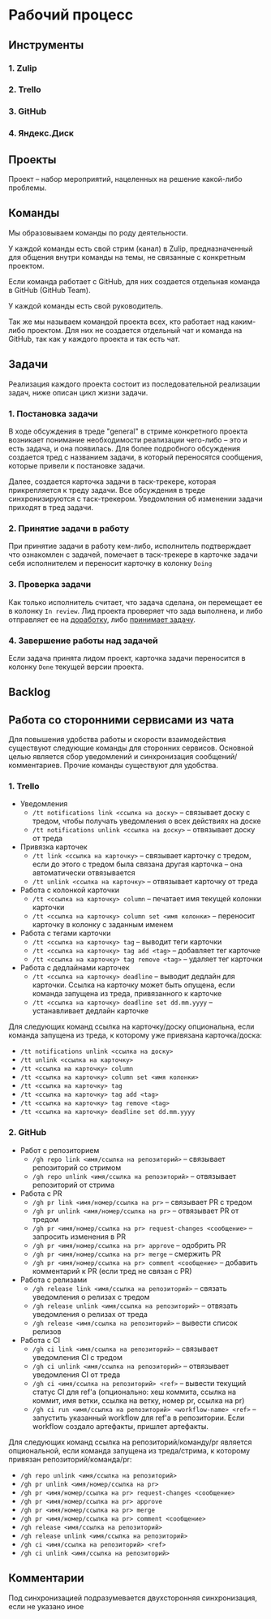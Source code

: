 # Рабочий процесс

## Инструменты

### 1. Zulip

### 2. Trello

### 3. GitHub

### 4. Яндекc.Диск

## Проекты

Проект – набор мероприятий, нацеленных на решение какой-либо проблемы.

## Команды

Мы образовываем команды по роду деятельности.

У каждой команды есть свой стрим (канал) в Zulip, предназначенный для общения внутри команды на темы, не связанные с конкретным проектом.

Если команда работает с GitHub, для них создается отдельная команда в GitHub (GitHub Team).

У каждой команды есть свой руководитель.

Так же мы называем командой проекта всех, кто работает над каким-либо проектом. Для них не создается отдельный чат и команда на GitHub, так как у каждого проекта и так есть чат.

## Задачи

Реализация каждого проекта состоит из последовательной реализации задач, ниже описан цикл жизни задачи.

### 1. Постановка задачи

В ходе обсуждения в треде "general" в стриме конкретного проекта возникает понимание необходимости реализации чего-либо – это и есть задача, и она появилась. Для более подробного обсуждения создается тред с названием задачи, в который переносятся сообщения, которые привели к постановке задачи.

Далее, создается карточка задачи в таск-трекере, которая прикрепляется к треду задачи. Все обсуждения в треде синхронизируются с таск-трекером. Уведомления об изменении задачи приходят в тред задачи.

### 2. Принятие задачи в работу

При принятие задачи в работу кем-либо, исполнитель подтверждает что ознакомлен с задачей, помечает в таск-трекере в карточке задачи себя исполнителем и переносит карточку в колонку `Doing`

### 3. Проверка задачи

Как только исполнитель считает, что задача сделана, он перемещает ее в колонку `In review`. Лид проекта проверяет что зада выполнена, и либо отправляет ее на [доработку](#2-принятие-задачи-в-работу), либо [принимает задачу](#4-завершение-работы-над-задачей).

### 4. Завершение работы над задачей

Если задача принята лидом проект, карточка задачи переносится в колонку `Done` текущей версии проекта.

## Backlog

## Работа со сторонними сервисами из чата

Для повышения удобства работы и скорости взаимодействия существуют следующие команды для сторонних сервисов. Основной целью является сбор уведомлений и синхронизация сообщений/комментариев. Прочие команды существуют для удобства.

### 1. Trello

- Уведомления
  - `/tt notifications link <ссылка на доску>` – связывает доску с тредом, чтобы получать уведомления о всех действиях на доске
  - `/tt notifications unlink <ссылка на доску>` – отвязывает доску от треда
- Привязка карточек
  - `/tt link <ссылка на карточку>` – связывает карточку с тредом, если до этого с тредом была связана другая карточка – она автоматически отвязывается
  - `/tt unlink <ссылка на карточку>` – отвязывает карточку от треда
- Работа с колонкой карточки
  - `/tt <ссылка на карточку> column` – печатает имя текущей колонки карточки
  - `/tt <ссылка на карточку> column set <имя колонки>` – переносит карточку в колонку с заданным именем
- Работа с тегами карточки
  - `/tt <ссылка на карточку> tag` – выводит теги карточки
  - `/tt <ссылка на карточку> tag add <tag>` – добавляет тег карточке
  - `/tt <ссылка на карточку> tag remove <tag>` – удаляет тег карточки
- Работа с дедлайнами карточек
  - `/tt <ссылка на карточку> deadline` – выводит дедлайн для карточки. Ссылка на карточку может быть опущена, если команда запущена из треда, привязанного к   карточке
  - `/tt <ссылка на карточку> deadline set dd.mm.yyyy` – устанавливает дедлайн карточке

Для следующих команд ссылка на карточку/доску опциональна, если команда запущена из треда, к которому уже привязана карточка/доска:

- `/tt notifications unlink <ссылка на доску>`
- `/tt unlink <ссылка на карточку>`
- `/tt <ссылка на карточку> column`
- `/tt <ссылка на карточку> column set <имя колонки>`
- `/tt <ссылка на карточку> tag`
- `/tt <ссылка на карточку> tag add <tag>`
- `/tt <ссылка на карточку> tag remove <tag>`
- `/tt <ссылка на карточку> deadline set dd.mm.yyyy`

### 2. GitHub

- Работ с репозиторием
  - `/gh repo link <имя/ссылка на репозиторий>` – связывает репозиторий со стримом
  - `/gh repo unlink <имя/ссылка на репозиторий>` – отвязывает репозиторий от стрима
- Работа с PR
  - `/gh pr link <имя/номер/ссылка на pr>` – связывает PR с тредом
  - `/gh pr unlink <имя/номер/ссылка на pr>` – отвязывает PR от тредом
  - `/gh pr <имя/номер/ссылка на pr> request-changes <сообщение>` – запросить изменения в PR
  - `/gh pr <имя/номер/ссылка на pr> approve` – одобрить PR
  - `/gh pr <имя/номер/ссылка на pr> merge` – смержить PR
  - `/gh pr <имя/номер/ссылка на pr> comment <сообщение>` – добавить комментарий к PR (если тред не связан с PR)
- Работа с релизами
  - `/gh release link <имя/ссылка на репозиторий>` – связать уведомления о релизах с тредом
  - `/gh release unlink <имя/ссылка на репозиторий>` – отвязать уведомления о релизах от треда
  - `/gh release <имя/ссылка на репозиторий>` – вывести список релизов
- Работа с CI
  - `/gh ci link <имя/ссылка на репозиторий>`  – связывает уведомления CI с тредом
  - `/gh ci unlink <имя/ссылка на репозиторий>` – отвязывает уведомления CI от треда
  - `/gh ci <имя/ссылка на репозиторий> <ref>` – вывести текущий статус CI для ref'а (опционально: хеш коммита, ссылка на коммит, имя ветки, ссылка на ветку, номер pr, ссылка на pr)
  - `/gh ci run <имя/ссылка на репозиторий> <workflow-name> <ref>` – запустить указанный workflow для ref'а в репозитории. Если workflow создало артефакты, пришлет артефакты.

Для следующих команд ссылка на репозиторий/команду/pr является опциональной, если команда запущена из треда/стрима, к которому привязан репозиторий/команда/pr:

- `/gh repo unlink <имя/ссылка на репозиторий>`
- `/gh pr unlink <имя/номер/ссылка на pr>`
- `/gh pr <имя/номер/ссылка на pr> request-changes <сообщение>`
- `/gh pr <имя/номер/ссылка на pr> approve`
- `/gh pr <имя/номер/ссылка на pr> merge`
- `/gh pr <имя/номер/ссылка на pr> comment <сообщение>`
- `/gh release <имя/ссылка на репозиторий>`
- `/gh release unlink <имя/ссылка на репозиторий>`
- `/gh ci <имя/ссылка на репозиторий> <ref>`
- `/gh ci unlink <имя/ссылка на репозиторий>`

## Комментарии

Под синхронизацией подразумевается двухсторонняя синхронизация, если не указано иное
